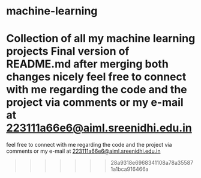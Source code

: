 # machine-learning
Collection of all my machine learning projects 
Final version of README.md after merging both changes nicely
 feel free to connect with me regarding the code and the project via comments or my e-mail at 223111a66e6@aiml.sreenidhi.edu.in
=======
 feel free to connect with me regarding the code and the project via comments or my e-mail at 223111a66e6@aiml.sreenidhi.edu.in
>>>>>>> 28a9318e6968341108a78a355871a1bca916466a
